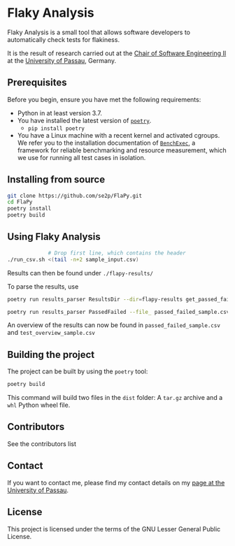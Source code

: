 # Flaky Analysis

Flaky Analysis is a small tool that allows software developers
to automatically check tests for flakiness.

It is the result of research carried out at the
[Chair of Software Engineering II](https://www.fim.uni-passau.de/lehrstuhl-fuer-software-engineering-ii/)
at the [University of Passau](https://www.uni-passau.de), Germany.

## Prerequisites

Before you begin, ensure you have met the following requirements:
- Python in at least version 3.7.
- You have installed the latest version of [`poetry`](https://python-poetry.org).
    - `pip install poetry`
- You have a Linux machine with a recent kernel and activated cgroups.
  We refer you to the installation documentation of
  [`BenchExec`](https://github.com/sosy-lab/benchexec),
  a framework for reliable benchmarking and resource measurement,
  which we use for running all test cases in isolation.


## Installing from source

```bash
git clone https://github.com/se2p/FlaPy.git
cd FlaPy
poetry install
poetry build
```

## Using Flaky Analysis

```bash
             # Drop first line, which contains the header
./run_csv.sh <(tail -n+2 sample_input.csv)
```

Results can then be found under `./flapy-results/`

To parse the results, use

```bash
poetry run results_parser ResultsDir --dir=flapy-results get_passed_failed to_csv --index=False > passed_failed_sample.csv

poetry run results_parser PassedFailed --file_ passed_failed_sample.csv to_test_overview to_csv --index=False > test_overview_sample.csv
```

An overview of the results can now be found in `passed_failed_sample.csv` and `test_overview_sample.csv`


## Building the project

The project can be built by using the `poetry` tool:
```bash
poetry build
```
This command will build two files in the `dist` folder:
A `tar.gz` archive and a `whl` Python wheel file.

## Contributors

See the contributors list

## Contact

If you want to contact me,
please find my contact details on my
[page at the University of Passau](https://www.fim.uni-passau.de/lehrstuhl-fuer-software-engineering-ii/lehrstuhlteam/?target=117242&module=TemplatePersondetails&config_id=a8d16e612076595e5b55aa227262539d&range_id=l13&username=lukasc01&group_id=).

## License

This project is licensed under the terms of the GNU Lesser General Public License.
